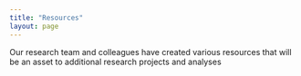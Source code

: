 ```yaml
---
title: "Resources"
layout: page
---
```

Our research team and colleagues have created various resources that will be an asset to additional research projects and analyses
